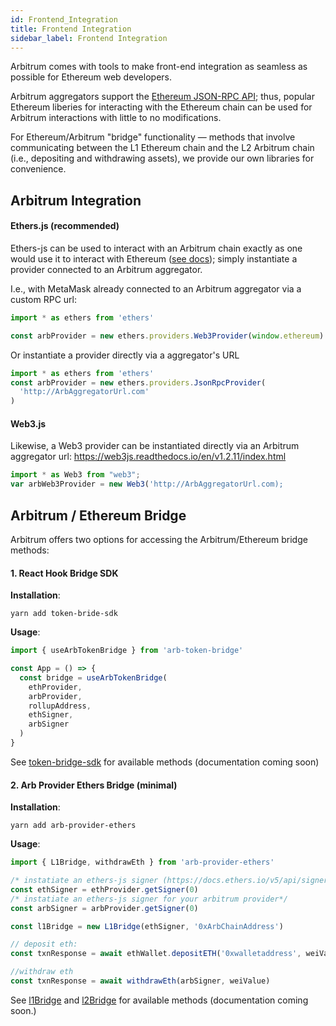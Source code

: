 ```yaml
---
id: Frontend_Integration
title: Frontend Integration
sidebar_label: Frontend Integration
---
```


Arbitrum comes with tools to make front-end integration as seamless as possible for Ethereum web developers.

Arbitrum aggregators support the [Ethereum JSON-RPC API](https://eth.wiki/json-rpc/API); thus, popular Ethereum liberies for interacting with the Ethereum chain can be used for Arbitrum interactions with little to no modifications.

For Ethereum/Arbitrum "bridge" functionality — methods that involve communicating between the L1 Ethereum chain and the L2 Arbitrum chain (i.e., depositing and withdrawing assets), we provide our own libraries for convenience.

## Arbitrum Integration

#### Ethers.js (recommended)

Ethers-js can be used to interact with an Arbitrum chain exactly as one would use it to interact with Ethereum ([see docs](https://docs.ethers.io/v5/)); simply instantiate a provider connected to an Arbitrum aggregator.

I.e., with MetaMask already connected to an Arbitrum aggregator via a custom RPC url:

```ts
import * as ethers from 'ethers'

const arbProvider = new ethers.providers.Web3Provider(window.ethereum)
```

Or instantiate a provider directly via a aggregator's URL

```ts
import * as ethers from 'ethers'
const arbProvider = new ethers.providers.JsonRpcProvider(
  'http://ArbAggregatorUrl.com'
)
```

#### Web3.js

Likewise, a Web3 provider can be instantiated directly via an Arbitrum aggregator url:
https://web3js.readthedocs.io/en/v1.2.11/index.html

```ts
import * as Web3 from "web3";
var arbWeb3Provider = new Web3('http://ArbAggregatorUrl.com);

```

## Arbitrum / Ethereum Bridge

Arbitrum offers two options for accessing the Arbitrum/Ethereum bridge methods:

#### 1. React Hook Bridge SDK

**Installation**:

```
yarn add token-bride-sdk
```

**Usage**:

```ts
import { useArbTokenBridge } from 'arb-token-bridge'

const App = () => {
  const bridge = useArbTokenBridge(
    ethProvider,
    arbProvider,
    rollupAddress,
    ethSigner,
    arbSigner
  )
}
```

See [token-bridge-sdk](https://github.com/OffchainLabs/token-bridge-sdk/blob/master/src/hooks/useArbTokenBridge.ts) for available methods (documentation coming soon)

#### 2. Arb Provider Ethers Bridge (minimal)

**Installation**:

```
yarn add arb-provider-ethers
```

**Usage**:

```ts
import { L1Bridge, withdrawEth } from 'arb-provider-ethers'

/* instatiate an ethers-js signer (https://docs.ethers.io/v5/api/signer/) for your ethereum provider*/
const ethSigner = ethProvider.getSigner(0)
/* instatiate an ethers-js signer for your arbitrum provider*/
const arbSigner = arbProvider.getSigner(0)

const l1Bridge = new L1Bridge(ethSigner, '0xArbChainAddress')

// deposit eth:
const txnResponse = await ethWallet.depositETH('0xwalletaddress', weiValue)

//withdraw eth
const txnResponse = await withdrawEth(arbSigner, weiValue)
```

See [l1Bridge](https://github.com/OffchainLabs/arbitrum/blob/develop/packages/arb-provider-ethers/src/lib/l1bridge.ts) and [l2Bridge](https://github.com/OffchainLabs/arbitrum/blob/develop/packages/arb-provider-ethers/src/lib/l2bridge.ts) for available methods (documentation coming soon.)
